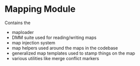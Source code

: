 # Mapping Module

Contains the

- maploader
- DMM suite used for reading/writing maps
- map injection system
- map helpers used around the maps in the codebase
- generalized map templates used to stamp things on the map
- various utilities like merge conflict markers
